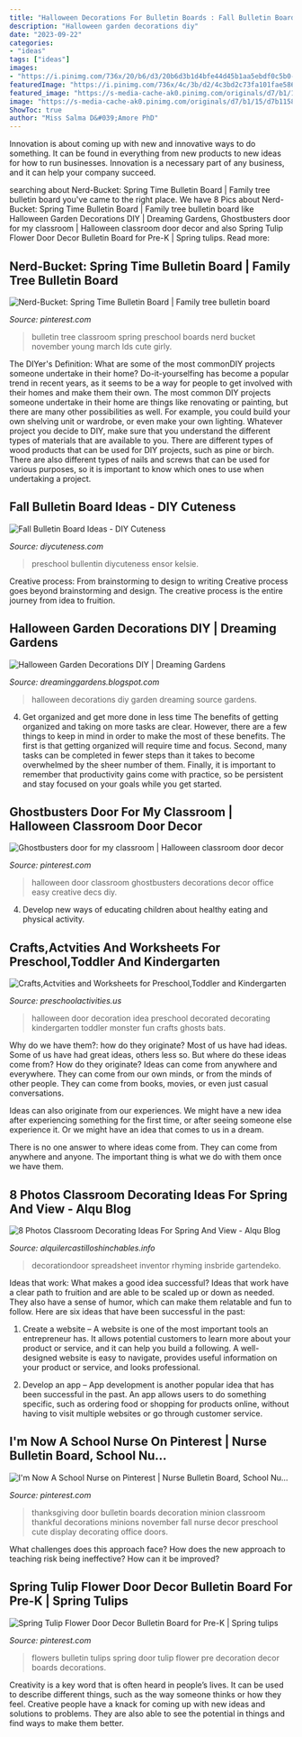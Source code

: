 ```yaml
---
title: "Halloween Decorations For Bulletin Boards : Fall Bulletin Board Ideas"
description: "Halloween garden decorations diy"
date: "2023-09-22"
categories:
- "ideas"
tags: ["ideas"]
images:
- "https://i.pinimg.com/736x/20/b6/d3/20b6d3b1d4bfe44d45b1aa5ebdf0c5b0--th-birthday-birthday-ideas.jpg"
featuredImage: "https://i.pinimg.com/736x/4c/3b/d2/4c3bd2c73fa101fae586f5407cb38fb1--tulips-flowers-bulletin-boards.jpg"
featured_image: "https://s-media-cache-ak0.pinimg.com/originals/d7/b1/15/d7b1158d54fbed4836f503a7f9ccd728.jpg"
image: "https://s-media-cache-ak0.pinimg.com/originals/d7/b1/15/d7b1158d54fbed4836f503a7f9ccd728.jpg"
ShowToc: true
author: "Miss Salma D&#039;Amore PhD"
---
```



Innovation is about coming up with new and innovative ways to do something. It can be found in everything from new products to new ideas for how to run businesses. Innovation is a necessary part of any business, and it can help your company succeed.

	

		
searching about Nerd-Bucket: Spring Time Bulletin Board | Family tree bulletin board you've came to the right place. We have 8 Pics about Nerd-Bucket: Spring Time Bulletin Board | Family tree bulletin board like Halloween Garden Decorations DIY | Dreaming Gardens, Ghostbusters door for my classroom | Halloween classroom door decor and also Spring Tulip Flower Door Decor Bulletin Board for Pre-K | Spring tulips. Read more:
		
    
## Nerd-Bucket: Spring Time Bulletin Board | Family Tree Bulletin Board

<img loading=lazy src="https://i.pinimg.com/736x/ab/2a/a6/ab2aa6f827af1b64550e0ed4c7ca9092--bulletin-board-tree-march-bulletin-board-ideas.jpg" onerror="this.onerror=null;this.src='https://tse3.mm.bing.net/th?id=OIP.4gW-3bEfFc1qxsi2R6kezQHaJ4&amp;pid=15.1';" alt="Nerd-Bucket: Spring Time Bulletin Board | Family tree bulletin board">

_Source: pinterest.com_

>bulletin tree classroom spring preschool boards nerd bucket november young march lds cute girly. 

	

The DIYer's Definition: What are some of the most commonDIY projects someone undertake in their home?
Do-it-yourselfing has become a popular trend in recent years, as it seems to be a way for people to get involved with their homes and make them their own. The most common DIY projects someone undertake in their home are things like renovating or painting, but there are many other possibilities as well. For example, you could build your own shelving unit or wardrobe, or even make your own lighting.
Whatever project you decide to DIY, make sure that you understand the different types of materials that are available to you. There are different types of wood products that can be used for DIY projects, such as pine or birch. There are also different types of nails and screws that can be used for various purposes, so it is important to know which ones to use when undertaking a project.

    
## Fall Bulletin Board Ideas - DIY Cuteness

<img loading=lazy src="https://diycuteness.com/wp-content/uploads/2020/06/Fall-Bulletin-Board-Ideas-5.jpg" onerror="this.onerror=null;this.src='https://tse1.mm.bing.net/th?id=OIP.yD4UlUXpg6NOWLQ7KkAe7AAAAA&amp;pid=15.1';" alt="Fall Bulletin Board Ideas - DIY Cuteness">

_Source: diycuteness.com_

>preschool bullentin diycuteness ensor kelsie. 

	

Creative process: From brainstorming to design to writing
Creative process goes beyond brainstorming and design. The creative process is the entire journey from idea to fruition.

    
## Halloween Garden Decorations DIY | Dreaming Gardens

<img loading=lazy src="https://1.bp.blogspot.com/-MzWaUCJEHMA/Wa6bggei50I/AAAAAAAADuo/5AGUQruMu281AWVuJUMXQyRDiGpIuc4NACLcBGAs/s1600/Simple%2BFall%2BDecorating%2BIdea.jpg" onerror="this.onerror=null;this.src='https://tse3.mm.bing.net/th?id=OIP.zOevOuke3rGtAtbQQbfx8gHaLH&amp;pid=15.1';" alt="Halloween Garden Decorations DIY | Dreaming Gardens">

_Source: dreaminggardens.blogspot.com_

>halloween decorations diy garden dreaming source gardens. 

	

4) Get organized and get more done in less time
The benefits of getting organized and taking on more tasks are clear. However, there are a few things to keep in mind in order to make the most of these benefits. The first is that getting organized will require time and focus. Second, many tasks can be completed in fewer steps than it takes to become overwhelmed by the sheer number of them. Finally, it is important to remember that productivity gains come with practice, so be persistent and stay focused on your goals while you get started.

    
## Ghostbusters Door For My Classroom | Halloween Classroom Door Decor

<img loading=lazy src="https://i.pinimg.com/736x/20/b6/d3/20b6d3b1d4bfe44d45b1aa5ebdf0c5b0--th-birthday-birthday-ideas.jpg" onerror="this.onerror=null;this.src='https://tse4.mm.bing.net/th?id=OIP.M66P8SLpT2dY2_DhBW0SPADhEs&amp;pid=15.1';" alt="Ghostbusters door for my classroom | Halloween classroom door decor">

_Source: pinterest.com_

>halloween door classroom ghostbusters decorations decor office easy creative decs diy. 

	

4. Develop new ways of educating children about healthy eating and physical activity.

    
## Crafts,Actvities And Worksheets For Preschool,Toddler And Kindergarten

<img loading=lazy src="http://www.preschoolactivities.us/wp-content/uploads/2015/10/halloween-door-decoration-idea-2.jpg" onerror="this.onerror=null;this.src='https://tse1.mm.bing.net/th?id=OIP.NQV2TytJRm9u7PgQjsokRQHaJ6&amp;pid=15.1';" alt="Crafts,Actvities and Worksheets for Preschool,Toddler and Kindergarten">

_Source: preschoolactivities.us_

>halloween door decoration idea preschool decorated decorating kindergarten toddler monster fun crafts ghosts bats. 

	

Why do we have them?: how do they originate?
Most of us have had ideas. Some of us have had great ideas, others less so. But where do these ideas come from? How do they originate?
Ideas can come from anywhere and everywhere. They can come from our own minds, or from the minds of other people. They can come from books, movies, or even just casual conversations.

Ideas can also originate from our experiences. We might have a new idea after experiencing something for the first time, or after seeing someone else experience it. Or we might have an idea that comes to us in a dream.

There is no one answer to where ideas come from. They can come from anywhere and anyone. The important thing is what we do with them once we have them.

    
## 8 Photos Classroom Decorating Ideas For Spring And View - Alqu Blog

<img loading=lazy src="https://alquilercastilloshinchables.info/wp-content/uploads/2020/06/Door-Themes-Themes-May-Spring-Decorating-Ideas-For-Classroom-....jpg" onerror="this.onerror=null;this.src='https://tse4.mm.bing.net/th?id=OIP.semyy2ZZpA39iyd6SLzCOgHaJ4&amp;pid=15.1';" alt="8 Photos Classroom Decorating Ideas For Spring And View - Alqu Blog">

_Source: alquilercastilloshinchables.info_

>decorationdoor spreadsheet inventor rhyming insbride gartendeko. 

	

Ideas that work: What makes a good idea successful?
Ideas that work have a clear path to fruition and are able to be scaled up or down as needed. They also have a sense of humor, which can make them relatable and fun to follow. Here are six ideas that have been successful in the past:
1. Create a website – A website is one of the most important tools an entrepreneur has. It allows potential customers to learn more about your product or service, and it can help you build a following. A well-designed website is easy to navigate, provides useful information on your product or service, and looks professional.

2. Develop an app – App development is another popular idea that has been successful in the past. An app allows users to do something specific, such as ordering food or shopping for products online, without having to visit multiple websites or go through customer service.

    
## I&#039;m Now A School Nurse On Pinterest | Nurse Bulletin Board, School Nu…

<img loading=lazy src="https://s-media-cache-ak0.pinimg.com/originals/d7/b1/15/d7b1158d54fbed4836f503a7f9ccd728.jpg" onerror="this.onerror=null;this.src='https://tse4.mm.bing.net/th?id=OIP.b79qJv4zONiW3IW2dLii8AHaJ4&amp;pid=15.1';" alt="I&#039;m Now A School Nurse on Pinterest | Nurse Bulletin Board, School Nu…">

_Source: pinterest.com_

>thanksgiving door bulletin boards decoration minion classroom thankful decorations minions november fall nurse decor preschool cute display decorating office doors. 

	

What challenges does this approach face?
How does the new approach to teaching risk being ineffective? How can it be improved?

    
## Spring Tulip Flower Door Decor Bulletin Board For Pre-K | Spring Tulips

<img loading=lazy src="https://i.pinimg.com/736x/4c/3b/d2/4c3bd2c73fa101fae586f5407cb38fb1--tulips-flowers-bulletin-boards.jpg" onerror="this.onerror=null;this.src='https://tse4.mm.bing.net/th?id=OIP.zzFMA6jsCGGtv9GVDgilXAHaJQ&amp;pid=15.1';" alt="Spring Tulip Flower Door Decor Bulletin Board for Pre-K | Spring tulips">

_Source: pinterest.com_

>flowers bulletin tulips spring door tulip flower pre decoration decor boards decorations. 

	

Creativity is a key word that is often heard in people’s lives. It can be used to describe different things, such as the way someone thinks or how they feel. Creative people have a knack for coming up with new ideas and solutions to problems. They are also able to see the potential in things and find ways to make them better.

